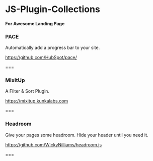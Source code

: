# JS-Plugin-Collections

#### For Awesome Landing Page

### PACE
Automatically add a progress bar to your site.

https://github.com/HubSpot/pace/

===

### MixItUp
A Filter & Sort Plugin.

https://mixitup.kunkalabs.com

===

### Headroom
Give your pages some headroom. Hide your header until you need it.

https://github.com/WickyNilliams/headroom.js

===





